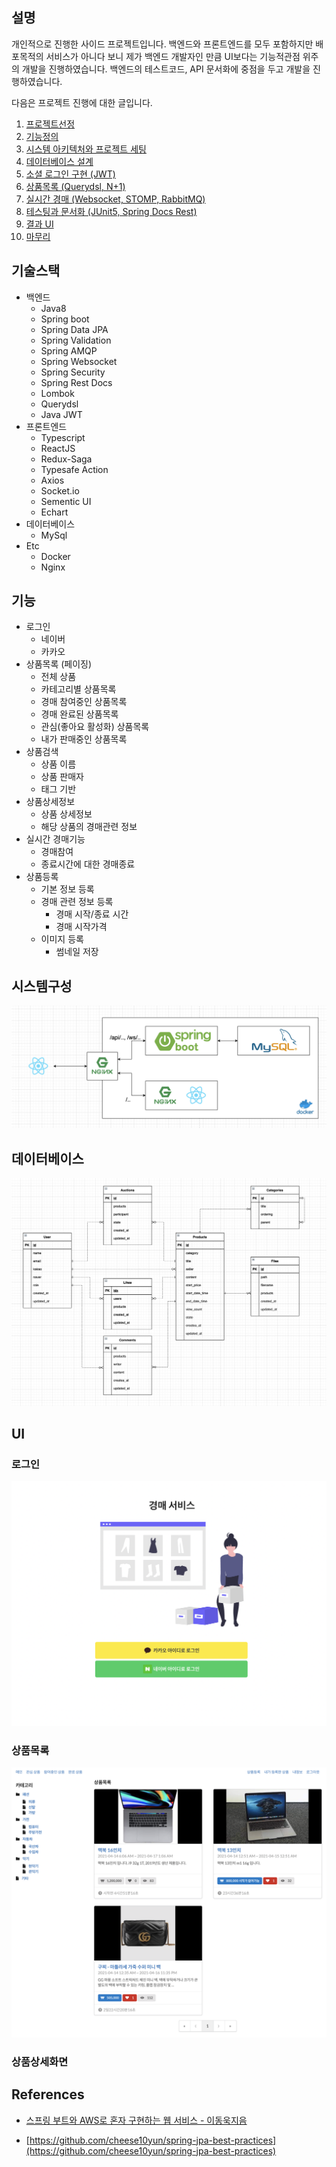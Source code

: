 ## 설명

개인적으로 진행한 사이드 프로젝트입니다. 백엔드와 프론트엔드를 모두 포함하지만 배포목적의 서비스가 아니다 보니 제가 백엔드 개발자인 만큼 UI보다는 기능적관점 위주의 개발을 진행하였습니다. 백엔드의 테스트코드, API 문서화에 중점을 두고 개발을 진행하였습니다.

다음은 프로젝트 진행에 대한 글입니다.

1. [프로젝트선정](https://youngwonseo.github.io/auction/part1)
2. [기능정의](https://youngwonseo.github.io/auction/part2)
3. [시스템 아키텍처와 프로젝트 세팅](https://youngwonseo.github.io/auction/part3)
4. [데이터베이스 설계](https://youngwonseo.github.io/auction/part4)
5. [소셜 로그인 구현 (JWT)](https://youngwonseo.github.io/auction/part5)
6. [상품목록 (Querydsl, N+1)](https://youngwonseo.github.io/auction/part6)
7. [실시간 경매 (Websocket, STOMP, RabbitMQ)](https://youngwonseo.github.io/auction/part7)
8. [테스팅과 문서화 (JUnit5, Spring Docs Rest)](https://youngwonseo.github.io/auction/part8)
9. [결과 UI](https://youngwonseo.github.io/auction/part9)
10. [마무리](https://youngwonseo.github.io/auction/part10)

## 기술스택

* 백엔드
  * Java8
  * Spring boot
  * Spring Data JPA
  * Spring Validation
  * Spring AMQP
  * Spring Websocket
  * Spring Security
  * Spring Rest Docs
  * Lombok
  * Querydsl
  * Java JWT
* 프론트엔드
  * Typescript
  * ReactJS
  * Redux-Saga
  * Typesafe Action
  * Axios
  * Socket.io
  * Sementic UI
  * Echart
* 데이터베이스
  * MySql
* Etc
  * Docker
  * Nginx


## 기능
* 로그인
  * 네이버
  * 카카오
* 상품목록 (페이징)
  * 전체 상품
  * 카테고리별 상품목록
  * 경매 참여중인 상품목록
  * 경매 완료된 상품목록
  * 관심(좋아요 활성화) 상품목록
  * 내가 판매중인 상품목록
* 상품검색
  * 상품 이름
  * 상품 판매자
  * 태그 기반
* 상품상세정보
  * 상품 상세정보
  * 해당 상품의 경매관련 정보
* 실시간 경매기능
  * 경매참여
  * 종료시간에 대한 경매종료
* 상품등록
  * 기본 정보 등록
  * 경매 관련 정보 등록
    * 경매 시작/종료 시간
    * 경매 시작가격
  * 이미지 등록
    * 썸네일 저장

## 시스템구성

![](./docs/system.png)

## 데이터베이스

![](./docs/database.png)

## UI

### 로그인

![](./docs/screenshot-login.png)

### 상품목록

![](./docs/screenshot-main.png)

### 상품상세화면






## References

* [스프링 부트와 AWS로 혼자 구현하는 웹 서비스 - 이동욱지음](http://www.kyobobook.co.kr/product/detailViewKor.laf?ejkGb=KOR&mallGb=KOR&barcode=9788965402602&orderClick=LEa&Kc=)

* [https://github.com/cheese10yun/spring-jpa-best-practices](https://github.com/cheese10yun/spring-jpa-best-practices)